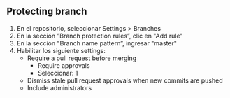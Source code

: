 ## Protecting branch

1. En el repositorio, seleccionar Settings > Branches
1. En la sección ”Branch protection rules”, clic en "Add rule"
1. En la sección "Branch name pattern”, ingresar "master"
1. Habilitar los siguiente settings:
    * Require a pull request before merging
        * Require approvals
        * Seleccionar: 1
    * Dismiss stale pull request approvals when new commits are pushed
    * Include administrators